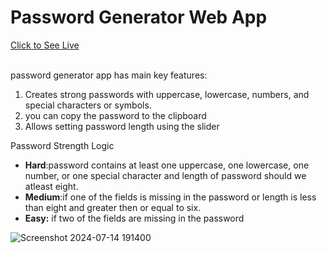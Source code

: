 <h1 >Password Generator Web App</h1>

<a href="https://hari659tri.github.io/Random_PassWord_Generator-Web-App-/">Click to See Live</a>
<br> <br>
<p>password generator app has main key features:</p>
<ol> 
<li> Creates strong passwords with uppercase, lowercase, numbers, and special characters or symbols.
</li>
<li> you  can copy the password to the clipboard</li>
<li> Allows setting password length using the slider </li>
</ol>
<p>Password Strength Logic</p>
<ul> 
<li><b>Hard</b>:password contains at least one uppercase, one lowercase, one number, or one special character and length of password should we atleast eight. </li>
<li><b>Medium</b>:if one of the fields is missing in the password or  length is less than eight and greater then or equal to six.  </li>
<li><b>Easy:</b> if two of the fields are missing in the password </li>
</ul>



 ![Screenshot 2024-07-14 191400](https://github.com/user-attachments/assets/2f375824-57c9-4596-888e-aba81fb9d49b)



